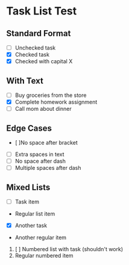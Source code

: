 # Task List Test

## Standard Format
- [ ] Unchecked task
- [x] Checked task
- [X] Checked with capital X

## With Text
- [ ] Buy groceries from the store
- [x] Complete homework assignment
- [ ] Call mom about dinner

## Edge Cases
- [ ]No space after bracket
- [ ] Extra  spaces  in  text
-[ ] No space after dash
-  [ ] Multiple spaces after dash

## Mixed Lists
- [ ] Task item
- Regular list item
- [x] Another task
- Another regular item

1. [ ] Numbered list with task (shouldn't work)
2. Regular numbered item 
